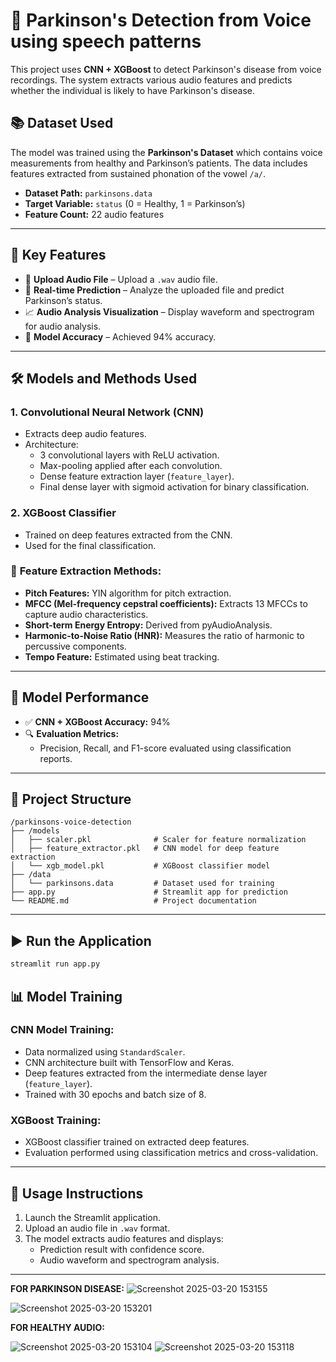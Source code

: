 # 🎤 Parkinson's Detection from Voice using speech patterns

This project uses **CNN + XGBoost** to detect Parkinson's disease from voice recordings. The system extracts various audio features and predicts whether the individual is likely to have Parkinson's disease.

## 📚 Dataset Used
The model was trained using the **Parkinson's Dataset** which contains voice measurements from healthy and Parkinson’s patients. The data includes features extracted from sustained phonation of the vowel `/a/`.

- **Dataset Path:** `parkinsons.data`
- **Target Variable:** `status` (0 = Healthy, 1 = Parkinson’s)
- **Feature Count:** 22 audio features

---

## 🚀 Key Features
- 💄 **Upload Audio File** – Upload a `.wav` audio file.
- 🧐 **Real-time Prediction** – Analyze the uploaded file and predict Parkinson’s status.
- 📈 **Audio Analysis Visualization** – Display waveform and spectrogram for audio analysis.
- 🎯 **Model Accuracy** – Achieved 94% accuracy.

---

## 🛠️ Models and Methods Used
### 1. **Convolutional Neural Network (CNN)**
- Extracts deep audio features.
- Architecture:
  - 3 convolutional layers with ReLU activation.
  - Max-pooling applied after each convolution.
  - Dense feature extraction layer (`feature_layer`).
  - Final dense layer with sigmoid activation for binary classification.

### 2. **XGBoost Classifier**
- Trained on deep features extracted from the CNN.
- Used for the final classification.

### 🧩 **Feature Extraction Methods:**
- **Pitch Features:** YIN algorithm for pitch extraction.
- **MFCC (Mel-frequency cepstral coefficients):** Extracts 13 MFCCs to capture audio characteristics.
- **Short-term Energy Entropy:** Derived from pyAudioAnalysis.
- **Harmonic-to-Noise Ratio (HNR):** Measures the ratio of harmonic to percussive components.
- **Tempo Feature:** Estimated using beat tracking.

---

## 🎯 Model Performance
- ✅ **CNN + XGBoost Accuracy:** 94%
- 🔍 **Evaluation Metrics:**
  - Precision, Recall, and F1-score evaluated using classification reports.

---

## 💂️ Project Structure
```
/parkinsons-voice-detection
├── /models
│   ├── scaler.pkl              # Scaler for feature normalization
│   ├── feature_extractor.pkl   # CNN model for deep feature extraction
│   └── xgb_model.pkl           # XGBoost classifier model
├── /data
│   └── parkinsons.data         # Dataset used for training
├── app.py                      # Streamlit app for prediction
└── README.md                   # Project documentation
```

---






## ▶️ Run the Application
```bash
streamlit run app.py
```


## 📊 Model Training
### CNN Model Training:
- Data normalized using `StandardScaler`.
- CNN architecture built with TensorFlow and Keras.
- Deep features extracted from the intermediate dense layer (`feature_layer`).
- Trained with 30 epochs and batch size of 8.

### XGBoost Training:
- XGBoost classifier trained on extracted deep features.
- Evaluation performed using classification metrics and cross-validation.

---

## 📝 Usage Instructions
1. Launch the Streamlit application.
2. Upload an audio file in `.wav` format.
3. The model extracts audio features and displays:
    - Prediction result with confidence score.
    - Audio waveform and spectrogram analysis.


---
**FOR PARKINSON DISEASE:**
![Screenshot 2025-03-20 153155](https://github.com/user-attachments/assets/8f7443db-69ac-4627-beb2-38092274be09)

![Screenshot 2025-03-20 153201](https://github.com/user-attachments/assets/4ae81780-c4f7-4384-9ed4-c0ebd29801d8)


**FOR HEALTHY AUDIO:**


![Screenshot 2025-03-20 153104](https://github.com/user-attachments/assets/e09e9b74-0107-40f4-adf8-2b42ac97504b)
![Screenshot 2025-03-20 153118](https://github.com/user-attachments/assets/1cdf66f9-9fa3-4248-99ac-c8f0b15cfdee)

